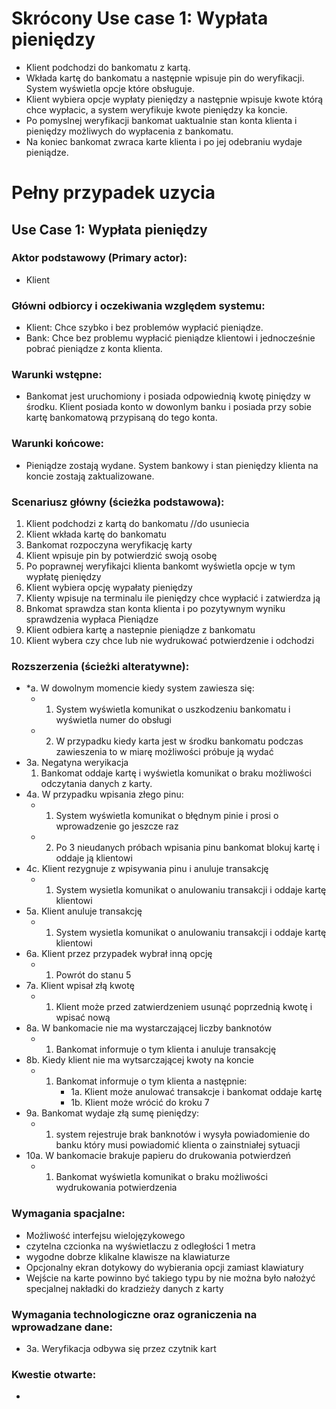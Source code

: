 # Skrócony Use case 1: Wypłata pieniędzy
 
- Klient podchodzi do bankomatu z kartą.
- Wkłada kartę do bankomatu a następnie wpisuje pin do weryfikacji. System wyświetla opcje które obsługuje.
- Klient wybiera opcje wypłaty pieniędzy a następnie wpisuje kwote którą chce wypłacic, a system weryfikuje kwote pieniędzy ka koncie.
- Po pomyslnej weryfikacji bankomat uaktualnie stan konta klienta i pieniędzy możliwych do wypłacenia z bankomatu.
- Na koniec bankomat zwraca karte klienta i po jej odebraniu wydaje pieniądze.
 
 
# Pełny przypadek uzycia
 
 
## Use Case 1: Wypłata pieniędzy
 
### Aktor podstawowy (Primary actor): 
- Klient
 
### Główni odbiorcy i oczekiwania względem systemu:
- Klient: Chce szybko i bez problemów wypłacić pieniądze.
- Bank: Chce bez problemu wypłacić pieniądze klientowi i jednocześnie pobrać pieniądze  z konta klienta.
 
### Warunki wstępne:
- Bankomat jest uruchomiony i posiada odpowiednią kwotę piniędzy w środku. Klient posiada konto w dowonlym banku i posiada przy sobie kartę bankomatową przypisaną do tego konta.
 
### Warunki końcowe:
- Pieniądze zostają wydane. System bankowy i stan pieniędzy klienta na koncie zostają zaktualizowane.
 
### Scenariusz główny (ścieżka podstawowa):
1. Klient podchodzi z kartą do bankomatu //do usuniecia
2. Klient wkłada kartę do bankomatu
3. Bankomat rozpoczyna weryfikację karty
4. Klient wpisuje pin by potwierdzić swoją osobę
5. Po poprawnej weryfikajci klienta bankomt wyświetla opcje w tym wypłatę pieniędzy
6. Klient wybiera opcję wypałaty pieniędzy
7. Klienty wpisuje na terminalu ile pieniędzy chce wypłacić i zatwierdza ją
8. Bnkomat sprawdza stan konta klienta i po pozytywnym wyniku sprawdzenia wypłaca Pieniądze
9. Klient odbiera kartę a nastepnie pieniądze z bankomatu
10. Klient wybera czy chce lub nie wydrukować potwierdzenie i odchodzi
 
### Rozszerzenia (ścieżki alteratywne):
- *a. W dowolnym momencie kiedy system zawiesza się:
   - 1. System wyświetla komunikat o uszkodzeniu bankomatu i wyświetla numer do obsługi
   - 2. W przypadku kiedy karta jest w środku bankomatu podczas zawieszenia to w miarę możliwości próbuje ją wydać
- 3a. Negatyna weryikacja
    1. Bankomat oddaje kartę i wyświetla komunikat o braku możliwości odczytania danych z karty.
- 4a. W przypadku wpisania złego pinu:
   - 1. System wyświetla komunikat o błędnym pinie i prosi o wprowadzenie go jeszcze raz
   - 2. Po 3 nieudanych próbach wpisania pinu bankomat blokuj kartę i oddaje ją klientowi
- 4c. Klient rezygnuje z wpisywania pinu i anuluje transakcję
   - 1. System wysietla komunikat o anulowaniu transakcji i oddaje kartę klientowi
- 5a. Klient anuluje transakcję
   - 1. System wysietla komunikat o anulowaniu transakcji i oddaje kartę klientowi
- 6a. Klient przez przypadek wybrał inną opcję
   - 1. Powrót do stanu 5 
- 7a. Klient wpisał złą kwotę
   - 1. Klient może przed zatwierdzeniem usunąć poprzednią kwotę i wpisać nową
- 8a. W bankomacie nie ma wystarczającej liczby banknotów
   - 1. Bankomat informuje o tym klienta i anuluje transakcję
- 8b. Kiedy klient nie ma wytsarczającej kwoty na koncie
   - 1. Bankomat informuje o tym klienta a następnie:
        - 1a. Klient może anulować transakcje i bankomat oddaje kartę
        - 1b. Klient może wrócić do kroku 7
- 9a. Bankomat wydaje złą sumę pieniędzy:
   - 1. system rejestruje brak banknotów i wysyła powiadomienie do banku który musi powiadomić klienta o zainstniałej sytuacji
- 10a. W bankomacie brakuje papieru do drukowania potwierdzeń
   - 1. Bankomat wyświetla komunikat o braku możliwości wydrukowania potwierdzenia
 
 
 
### Wymagania spacjalne:
 - Możliwość interfejsu wielojęzykowego
 - czytelna czcionka na wyświetlaczu z odległości 1 metra
 - wygodne dobrze klikalne klawisze na klawiaturze
 - Opcjonalny ekran dotykowy do wybierania opcji zamiast klawiatury
 - Wejście na karte powinno być takiego typu by nie można było nałożyć specjalnej nakładki do kradzieży danych z karty
 
 
### Wymagania technologiczne oraz ograniczenia na wprowadzane dane:
- 3a. Weryfikacja odbywa się przez czytnik kart
 
 
### Kwestie otwarte:
- 